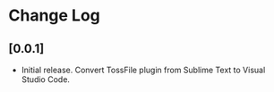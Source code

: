 # Change Log

## [0.0.1]
- Initial release. Convert TossFile plugin from Sublime Text to Visual Studio Code.
